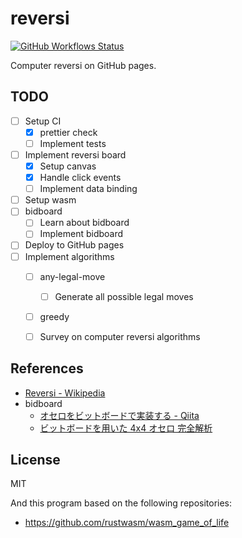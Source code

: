 reversi
=====

[![GitHub Workflows Status](https://github.com/oshikiri/reversi/workflows/test/badge.svg)](https://github.com/oshikiri/reversi/actions?query=workflow%3A%22test%22)

Computer reversi on GitHub pages.


## TODO

- [ ] Setup CI
  - [x] prettier check
  - [ ] Implement tests
- [ ] Implement reversi board
  - [x] Setup canvas
  - [x] Handle click events
  - [ ] Implement data binding
- [ ] Setup wasm
- [ ] bidboard
  - [ ] Learn about bidboard
  - [ ] Implement bidboard
- [ ] Deploy to GitHub pages
- [ ] Implement algorithms
  - [ ] any-legal-move
    - [ ] Generate all possible legal moves
  - [ ] greedy
  - [ ] Survey on computer reversi algorithms


## References

- [Reversi \- Wikipedia](https://en.wikipedia.org/wiki/Reversi)
- bidboard
  - [オセロをビットボードで実装する \- Qiita](https://qiita.com/sensuikan1973/items/459b3e11d91f3cb37e43)
  - [ビットボードを用いた 4x4 オセロ 完全解析](http://vivi.dyndns.org/vivi/docs/puzzle/othello4x4.html)

## License
MIT

And this program based on the following repositories:

- <https://github.com/rustwasm/wasm_game_of_life>
